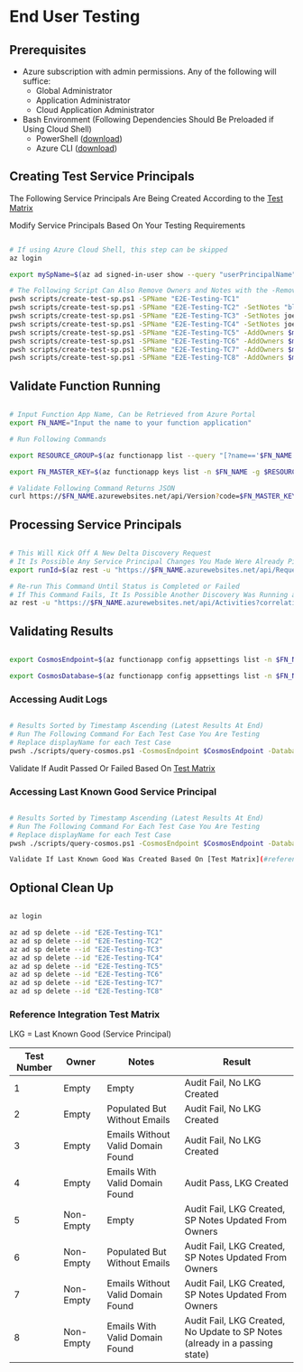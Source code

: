 # End User Testing

## Prerequisites

- Azure subscription with admin permissions. Any of the following will suffice:
  - Global Administrator
  - Application Administrator
  - Cloud Application Administrator
- Bash Environment (Following Dependencies Should Be Preloaded if Using Cloud Shell)
  - PowerShell ([download](https://docs.microsoft.com/en-us/powershell/scripting/install/installing-powershell?view=powershell-7.1))
  - Azure CLI ([download](https://docs.microsoft.com/en-us/cli/azure/install-azure-cli?view=azure-cli-latest))

## Creating Test Service Principals

The Following Service Principals Are Being Created According to the [Test Matrix](#reference-integration-test-matrix)

Modify Service Principals Based On Your Testing Requirements

```sh

# If using Azure Cloud Shell, this step can be skipped
az login

export mySpName=$(az ad signed-in-user show --query "userPrincipalName" -o tsv)

# The Following Script Can Also Remove Owners and Notes with the -RemoveAllOwners and -RemoveNotes Flags
pwsh scripts/create-test-sp.ps1 -SPName "E2E-Testing-TC1"
pwsh scripts/create-test-sp.ps1 -SPName "E2E-Testing-TC2" -SetNotes "blah blah"
pwsh scripts/create-test-sp.ps1 -SPName "E2E-Testing-TC3" -SetNotes joe@gmail.com
pwsh scripts/create-test-sp.ps1 -SPName "E2E-Testing-TC4" -SetNotes joe@walmart.com
pwsh scripts/create-test-sp.ps1 -SPName "E2E-Testing-TC5" -AddOwners $mySpName
pwsh scripts/create-test-sp.ps1 -SPName "E2E-Testing-TC6" -AddOwners $mySpName -SetNotes "blah blah"
pwsh scripts/create-test-sp.ps1 -SPName "E2E-Testing-TC7" -AddOwners $mySpName -SetNotes joe@gmail.com
pwsh scripts/create-test-sp.ps1 -SPName "E2E-Testing-TC8" -AddOwners $mySpName -SetNotes joe@walmart.com

```

## Validate Function Running

```bash

# Input Function App Name, Can be Retrieved from Azure Portal
export FN_NAME="Input the name to your function application"

# Run Following Commands

export RESOURCE_GROUP=$(az functionapp list --query "[?name=='$FN_NAME']" --query "[].resourceGroup" -o tsv)

export FN_MASTER_KEY=$(az functionapp keys list -n $FN_NAME -g $RESOURCE_GROUP --query masterKey -o tsv)

# Validate Following Command Returns JSON
curl https://$FN_NAME.azurewebsites.net/api/Version?code=$FN_MASTER_KEY

```

## Processing Service Principals

```bash

# This Will Kick Off A New Delta Discovery Request
# It Is Possible Any Service Principal Changes You Made Were Already Picked Up
export runId=$(az rest -u "https://$FN_NAME.azurewebsites.net/api/RequestDiscovery?code=$FN_MASTER_KEY" --query correlationId -o tsv --skip-authorization-header)

# Re-run This Command Until Status is Completed or Failed
# If This Command Fails, It Is Possible Another Discovery Was Running at the Same Time
az rest -u "https://$FN_NAME.azurewebsites.net/api/Activities?correlationId=$runId&code=$FN_MASTER_KEY" --skip-authorization-header --query "activity[-1].status" -o tsv

```

## Validating Results

```bash

export CosmosEndpoint=$(az functionapp config appsettings list -n $FN_NAME -g $RESOURCE_GROUP --query "[?name=='SPCosmosURL'][].value" -o tsv)

export CosmosDatabase=$(az functionapp config appsettings list -n $FN_NAME -g $RESOURCE_GROUP --query "[?name=='SPCosmosDatabase'][].value" -o tsv)

```

### Accessing Audit Logs

```bash

# Results Sorted by Timestamp Ascending (Latest Results At End)
# Run The Following Command For Each Test Case You Are Testing
# Replace displayName for each Test Case
pwsh ./scripts/query-cosmos.ps1 -CosmosEndpoint $CosmosEndpoint -DatabaseName $CosmosDatabase -CollectionName Audit -Query  "SELECT * FROM c WHERE c.descriptor.displayName = 'E2E-Testing-TC1'"

```

Validate If Audit Passed Or Failed Based On [Test Matrix](#reference-integration-test-matrix)

### Accessing Last Known Good Service Principal

```bash

# Results Sorted by Timestamp Ascending (Latest Results At End)
# Run The Following Command For Each Test Case You Are Testing
# Replace displayName for each Test Case
pwsh ./scripts/query-cosmos.ps1 -CosmosEndpoint $CosmosEndpoint -DatabaseName $CosmosDatabase -CollectionName ObjectTracking -Query  "SELECT * FROM c WHERE c.entity.displayName = 'E2E-Testing-TC1'"

Validate If Last Known Good Was Created Based On [Test Matrix](#reference-integration-test-matrix)

```

## Optional Clean Up

```sh

az login

az ad sp delete --id "E2E-Testing-TC1"
az ad sp delete --id "E2E-Testing-TC2"
az ad sp delete --id "E2E-Testing-TC3"
az ad sp delete --id "E2E-Testing-TC4"
az ad sp delete --id "E2E-Testing-TC5"
az ad sp delete --id "E2E-Testing-TC6"
az ad sp delete --id "E2E-Testing-TC7"
az ad sp delete --id "E2E-Testing-TC8"

```

### Reference Integration Test Matrix

LKG = Last Known Good (Service Principal)

| Test Number | Owner | Notes | Result |
|---|---|---|---|
| 1 | Empty | Empty | Audit Fail, No LKG Created |
| 2 | Empty | Populated But Without Emails | Audit Fail, No LKG Created |
| 3 | Empty | Emails Without Valid Domain Found | Audit Fail, No LKG Created |
| 4 | Empty | Emails With Valid Domain Found | Audit Pass, LKG Created |
| 5 | Non-Empty | Empty | Audit Fail, LKG Created, SP Notes Updated From Owners |
| 6 | Non-Empty | Populated But Without Emails | Audit Fail, LKG Created, SP Notes Updated From Owners |
| 7 | Non-Empty | Emails Without Valid Domain Found | Audit Fail, LKG Created, SP Notes Updated From Owners |
| 8 | Non-Empty | Emails With Valid Domain Found | Audit Fail, LKG Created, No Update to SP Notes (already in a passing state) |
